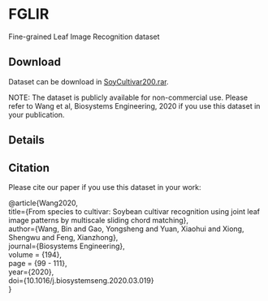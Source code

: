 # FGLIR
Fine-grained Leaf Image Recognition dataset  

## Download  
Dataset can be download in [SoyCultivar200.rar](https://drive.google.com/file/d/1hzkmLiBGgzhVQTsTXCU87nulOtFGiFgv/view?usp=sharing).

NOTE: The dataset is publicly available for non-commercial use. Please refer to Wang et al, Biosystems Engineering, 2020 if you use this dataset in your publication.

## Details  

## Citation

Please cite our paper if you use this dataset in your work:  

@article{Wang2020,  
 title={From species to cultivar: Soybean cultivar recognition using joint leaf image patterns by multiscale sliding chord matching},  
 author={Wang, Bin and Gao, Yongsheng and Yuan, Xiaohui and Xiong, Shengwu and Feng, Xianzhong},   
 journal={Biosystems Engineering},   
 volume = {194},   
 page = {99 - 111},    
 year={2020},    
 doi={10.1016/j.biosystemseng.2020.03.019}   
}   
  

